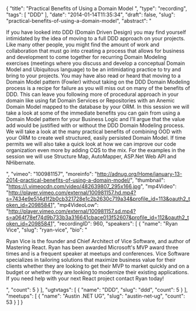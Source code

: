 {
  "title": "Practical Benefits of Using a Domain Model ",
  "type": "recording",
  "tags": [
    "DDD"
  ],
  "date": "2014-01-14T11:35:34",
  "draft": false,
  "slug": "practical-benefits-of-using-a-domain-model",
  "abstract": "<p>If you have looked into DDD (Domain Driven Design) you may find yourself intimidated by the idea of moving to a full DDD approach on your projects. Like many other people, you might find the amount of work and collaboration that must go into creating a process that allows for business and development to come together for recurring Domain Modeling exercises (meetings where you discuss and develop a conceptual Domain Model and Ubiquitous language) to be an intimidating practice to try and bring to your projects. You may have also read or heard that moving to a Domain Model pattern (Fowler) without taking on the DDD Domain Modeling process is a recipe for failure as you will miss out on many of the benefits of DDD. This can leave you following more of procedural approach in your domain like using fat Domain Services or Repositories with an Anemic Domain Model mapped to the database by your ORM. In this session we will take a look at some of the immediate benefits you can gain from using a Domain Model pattern for your Business Logic and I’ll argue that the value add would be justified with or without the DDD Domain Modeling process. We will take a look at the many practical benefits of combining OOD with your ORM to create well structured, easily persisted Domain Model. If time permits we will also take a quick look at how we can improve our code organization even more by adding CQS to the mix. For the examples in the session we will use Structure Map, AutoMapper, ASP.Net Web API and NHibernate.</p>",
  "vimeo": "100981157",
  "moreinfo": "http://adnug.org/Home/january-13-2014-practical-benefits-of-using-a-domain-model/",
  "thumbnail": "https://i.vimeocdn.com/video/482639807_295x166.jpg",
  "mp4Video": "http://player.vimeo.com/external/100981157.hd.mp4?s=7434e9e514d1f2b0cb321728e1c2b2630c719a34&profile_id=113&oauth2_token_id=20985841",
  "mp4VideoLow": "http://player.vimeo.com/external/100981157.sd.mp4?s=a064f78ef74d9b733b3a316641cbace013f52607&profile_id=112&oauth2_token_id=20985841",
  "recordingID": 960,
  "speakers": [
    {
      "name": "Ryan Vice",
      "slug": "ryan-vice",
      "bio": "<p>Ryan Vice is the founder and Chief Architect of Vice Software, and author of Mastering React. Ryan has been awarded Microsoft's MVP award three times and is a frequent speaker at meetups and conferences. Vice Software specializes in tailoring solutions that maximize business value for their clients whether they are looking to get their MVP to market quickly and on a budget or whether they are looking to modernize their existing applications. If you need help with your next React project contact Ryan today!</p>",
      "count": 5
    }
  ],
  "ugtvtags": [
    {
      "name": "DDD",
      "slug": "ddd",
      "count": 5
    }
  ],
  "meetups": [
    {
      "name": "Austin .NET UG",
      "slug": "austin-net-ug",
      "count": 53
    }
  ]
}